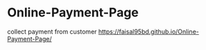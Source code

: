 # Online-Payment-Page
collect payment from customer https://faisal95bd.github.io/Online-Payment-Page/
